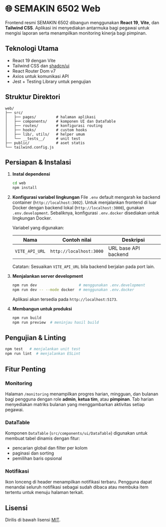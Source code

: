 # 🌐 SEMAKIN 6502 Web

Frontend resmi SEMAKIN 6502 dibangun menggunakan **React 19**, **Vite**, dan **Tailwind CSS**. Aplikasi ini menyediakan antarmuka bagi pegawai untuk mengisi laporan serta menampilkan monitoring kinerja bagi pimpinan.

## Teknologi Utama

- React 19 dengan Vite
- Tailwind CSS dan [shadcn/ui](https://ui.shadcn.com/)
- React Router Dom v7
- Axios untuk komunikasi API
- Jest + Testing Library untuk pengujian

## Struktur Direktori

```
web/
├── src/
│   ├── pages/         # halaman aplikasi
│   ├── components/    # komponen UI dan DataTable
│   ├── routes/        # konfigurasi routing
│   ├── hooks/         # custom hooks
│   ├── lib/, utils/   # helper umum
│   └── __tests__/     # unit test
├── public/            # aset statis
└── tailwind.config.js
```

## Persiapan & Instalasi

1. **Instal dependensi**
   ```bash
   cd web
   npm install
   ```
2. **Konfigurasi variabel lingkungan**
   File `.env` default mengarah ke backend container (`http://localhost:3002`).
   Untuk menjalankan frontend di luar Docker dengan backend lokal (`http://localhost:3000`), gunakan `.env.development`.
   Sebaliknya, konfigurasi `.env.docker` disediakan untuk lingkungan Docker.

   Variabel yang digunakan:

   | Nama          | Contoh nilai                 | Deskripsi                        |
   |---------------|------------------------------|----------------------------------|
   | `VITE_API_URL`| `http://localhost:3000`      | URL base API backend             |

   Catatan: Sesuaikan `VITE_API_URL` bila backend berjalan pada port lain.

3. **Menjalankan server development**
   ```bash
   npm run dev                   # menggunakan .env.development
   npm run dev -- --mode docker  # menggunakan .env.docker
   ```
   Aplikasi akan tersedia pada `http://localhost:5173`.

4. **Membangun untuk produksi**
   ```bash
   npm run build
   npm run preview  # meninjau hasil build
   ```

## Pengujian & Linting

```bash
npm test   # menjalankan unit test
npm run lint  # menjalankan ESLint
```

## Fitur Penting

### Monitoring
Halaman `/monitoring` menampilkan progres harian, mingguan, dan bulanan bagi pengguna dengan role **admin**, **ketua tim**, atau **pimpinan**. Tab harian menyediakan matriks bulanan yang menggambarkan aktivitas setiap pegawai.

### DataTable
Komponen `DataTable` (`src/components/ui/DataTable`) digunakan untuk membuat tabel dinamis dengan fitur:
- pencarian global dan filter per kolom
- paginasi dan sorting
- pemilihan baris opsional

### Notifikasi
Ikon lonceng di header menampilkan notifikasi terbaru. Pengguna dapat menandai seluruh notifikasi sebagai sudah dibaca atau membuka item tertentu untuk menuju halaman terkait.

## Lisensi

Dirilis di bawah lisensi [MIT](../LICENSE).

